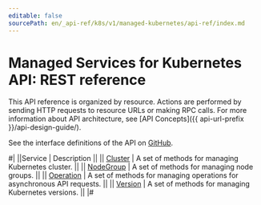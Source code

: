 ```yaml
---
editable: false
sourcePath: en/_api-ref/k8s/v1/managed-kubernetes/api-ref/index.md
---
```


# Managed Services for Kubernetes API: REST reference

This API reference is organized by resource. Actions are performed by sending HTTP requests to resource URLs or making RPC calls. For more information about API architecture, see [API Concepts]({{ api-url-prefix }}/api-design-guide/).

See the interface definitions of the API on [GitHub](https://github.com/yandex-cloud/cloudapi).

#|
||Service | Description ||
|| [Cluster](Cluster/index.md) | A set of methods for managing Kubernetes cluster. ||
|| [NodeGroup](NodeGroup/index.md) | A set of methods for managing node groups. ||
|| [Operation](Operation/index.md) | A set of methods for managing operations for asynchronous API requests. ||
|| [Version](Version/index.md) | A set of methods for managing Kubernetes versions. ||
|#
